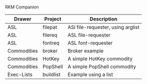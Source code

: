 RKM Companion

| Drawer      | Project       | Description
| ----------- | ------------- | ----------------------------------
| ASL         | filepat       | ASl file-requester, using arglist
| ASL         | filereq       | ASL file-requester
| ASL         | fontreq       | ASL font-requester
| Commodities | broker        | Broker example
| Commodities | HotKey        | A simple HotKey commodity
| Commodities | PopShell      | A simple PopShell commodity
| Exec-Lists  | buildlist     | Example using a list
